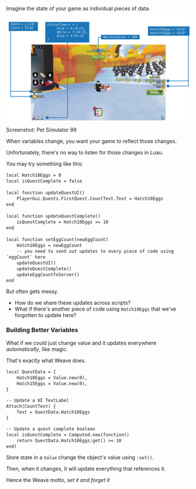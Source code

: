 Imagine the state of your game as individual pieces of data.

![An example of a game's UI, with some variables labelled and linked to parts of the UI.](assets/Game-UI-Variables-Dark.png)

<figcaption>Screenshot: Pet Simulator 99</figcaption>

When variables change, you want your game to reflect those changes.

Unfortunately, there's no way to listen for those changes in Luau.

You may try something like this:

```luau
local Hatch10Eggs = 0
local isQuestComplete = false

local function updateQuestUI()
	PlayerGui.Quests.FirstQuest.CountText.Text = Hatch10Eggs
end

local function updateQuestComplete()
	isQuestComplete = Hatch10Eggs >= 10
end

local function setEggCount(newEggCount)
	Hatch10Eggs = newEggCount
	-- you need to send out updates to every piece of code using `eggCount` here
	updateQuestUI()
	updateQuestComplete()
	updateEggCountToServer()
end
```

But often gets messy.

- How do we share these updates across scripts?
- What if there's another piece of code using `Hatch10Eggs` that we've forgotten to update here?

### Building Better Variables

What if we could just change value and it updates everywhere _automatically_, like magic.

That's exactly what Weave does.

```luau
local QuestData = {
	Hatch10Eggs = Value.new(0),
	Hatch15Eggs = Value.new(0),
}
```

```luau
-- Update a UI TextLabel
Attach(CountText) {
	Text = QuestData.Hatch10Eggs
}
```

```luau
-- Update a quest complete boolean
local isQuestComplete = Computed.new(function()
	return QuestData.Hatch10Eggs:get() >= 10
end)
```

Store state in a `Value` change the object's value using `:set()`.

Then, when it changes, it will update everything that references it.

Hence the Weave motto, _set it and forget it_
